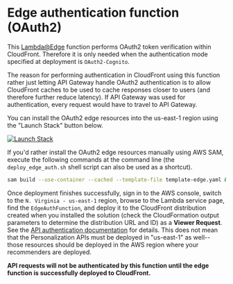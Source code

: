 # Edge authentication function (OAuth2)

This [Lambda@Edge](https://aws.amazon.com/lambda/edge/) function performs OAuth2 token verification within CloudFront. Therefore it is only needed when the authentication mode specified at deployment is `OAuth2-Cognito`.

The reason for performing authentication in CloudFront using this function rather just letting API Gateway handle OAuth2 authentication is to allow CloudFront caches to be used to cache responses closer to users (and therefore further reduce latency). If API Gateway was used for authentication, every request would have to travel to API Gateway.

You can install the OAuth2 edge resources into the us-east-1 region using the "Launch Stack" button below.

[![Launch Stack](https://cdn.rawgit.com/buildkite/cloudformation-launch-stack-button-svg/master/launch-stack.svg)](https://console.aws.amazon.com/cloudformation/home?region=us-east-1#/stacks/create/review?templateURL=https://d2peeor3oplhc6.cloudfront.net/personalization-apis-edge/template.yaml&stackName=personalization-apis-edge)

If you'd rather install the OAuth2 edge resources manually using AWS SAM, execute the following commands at the command line (the `deploy_edge_auth.sh` shell script can also be used as a shortcut).

```bash
sam build --use-container --cached --template-file template-edge.yaml && sam deploy --region us-east-1 --config-file samconfig-edge.toml --guided
```

Once deployment finishes successfully, sign in to the AWS console, switch to the `N. Virginia - us-east-1` region, browse to the Lambda service page, find the `EdgeAuthFunction`, and deploy it to the CloudFront distribution created when you installed the solution (check the CloudFormation output parameters to determine the distribution URL and ID) as a **Viewer Request**. See the [API authentication documentation](../../docs/api_authentication.md) for details. This does not mean that the Personalization APIs must be deployed in "us-east-1" as well--those resources should be deployed in the AWS region where your recommenders are deployed.

**API requests will not be authenticated by this function until the edge function is successfully deployed to CloudFront.**